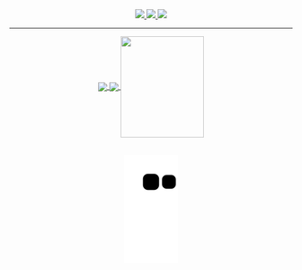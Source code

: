  <div align="center">
 <a href="https://www.linkedin.com/in/breno-m-52a300141/" alt="Linkedin">
    <img src="https://img.shields.io/badge/LinkedIn-0077B5?style=for-the-badge&logo=linkedin&logoColor=white" />
 </a>   
  <a href = "mailto:brenomoura.contato@gmail.com">
    <img src="https://img.shields.io/badge/e‑mail-D14836.svg?style=for-the-badge&logo=GMail&logoColor=white">
 </a>
 <a href="https://www.instagram.com/brenokurt/" target="_blank">
  <img src="https://img.shields.io/badge/-Instagram-%23E4405F?style=for-the-badge&logo=instagram&logoColor=white" target="_blank">
 </a>
 </div>
 <hr>
  
<div align="center">
  <a href="https://github.com/Breno-Moura">
  <img height="160em"   align="center" src="https://github-readme-stats.vercel.app/api?username=Breno-Moura&show_icons=true&theme=react&include_all_commits=true&count_private=true"/>
  <img height="160em"  align="center" src="https://github-readme-stats.vercel.app/api/top-langs/?username=Breno-Moura&layout=compact&langs_count=7&theme=react" />

  <img align="center" width="148" height="180" src="https://media1.tenor.com/images/68e8337fb4eb7e40645d832c64762a8b/tenor.gif?itemid=19443613">
</div>
 <br>
<div  align="center"> 
 
![Snake animation](https://github.com/Breno-Moura/Breno-Moura/blob/output/github-contribution-grid-snake.svg)
 

